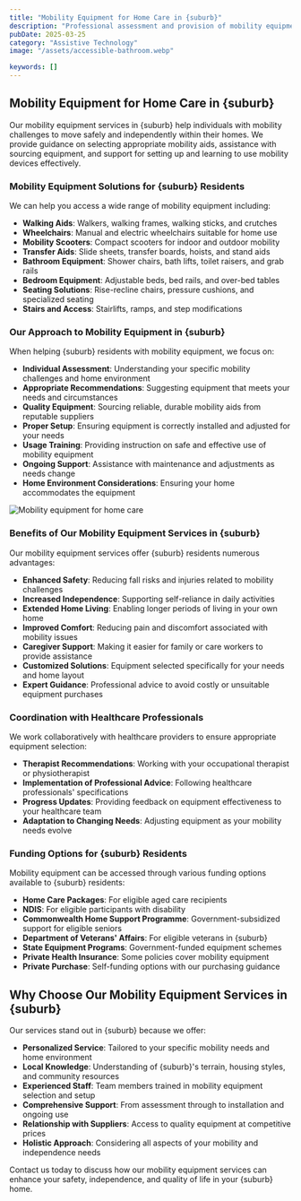 ```yaml
---
title: "Mobility Equipment for Home Care in {suburb}"
description: "Professional assessment and provision of mobility equipment for residents in {suburb}. We help source and set up appropriate mobility aids to enhance safety, independence, and quality of life in your home."
pubDate: 2025-03-25
category: "Assistive Technology"
image: "/assets/accessible-bathroom.webp"

keywords: []
---
```


## Mobility Equipment for Home Care in {suburb}

Our mobility equipment services in {suburb} help individuals with mobility challenges to move safely and independently within their homes. We provide guidance on selecting appropriate mobility aids, assistance with sourcing equipment, and support for setting up and learning to use mobility devices effectively.

### Mobility Equipment Solutions for {suburb} Residents

We can help you access a wide range of mobility equipment including:

- **Walking Aids**: Walkers, walking frames, walking sticks, and crutches
- **Wheelchairs**: Manual and electric wheelchairs suitable for home use
- **Mobility Scooters**: Compact scooters for indoor and outdoor mobility
- **Transfer Aids**: Slide sheets, transfer boards, hoists, and stand aids
- **Bathroom Equipment**: Shower chairs, bath lifts, toilet raisers, and grab rails
- **Bedroom Equipment**: Adjustable beds, bed rails, and over-bed tables
- **Seating Solutions**: Rise-recline chairs, pressure cushions, and specialized seating
- **Stairs and Access**: Stairlifts, ramps, and step modifications

### Our Approach to Mobility Equipment in {suburb}

When helping {suburb} residents with mobility equipment, we focus on:

- **Individual Assessment**: Understanding your specific mobility challenges and home environment
- **Appropriate Recommendations**: Suggesting equipment that meets your needs and circumstances
- **Quality Equipment**: Sourcing reliable, durable mobility aids from reputable suppliers
- **Proper Setup**: Ensuring equipment is correctly installed and adjusted for your needs
- **Usage Training**: Providing instruction on safe and effective use of mobility equipment
- **Ongoing Support**: Assistance with maintenance and adjustments as needs change
- **Home Environment Considerations**: Ensuring your home accommodates the equipment

![Mobility equipment for home care](/assets/wheelchair.webp)

### Benefits of Our Mobility Equipment Services in {suburb}

Our mobility equipment services offer {suburb} residents numerous advantages:

- **Enhanced Safety**: Reducing fall risks and injuries related to mobility challenges
- **Increased Independence**: Supporting self-reliance in daily activities
- **Extended Home Living**: Enabling longer periods of living in your own home
- **Improved Comfort**: Reducing pain and discomfort associated with mobility issues
- **Caregiver Support**: Making it easier for family or care workers to provide assistance
- **Customized Solutions**: Equipment selected specifically for your needs and home layout
- **Expert Guidance**: Professional advice to avoid costly or unsuitable equipment purchases

### Coordination with Healthcare Professionals

We work collaboratively with healthcare providers to ensure appropriate equipment selection:

- **Therapist Recommendations**: Working with your occupational therapist or physiotherapist
- **Implementation of Professional Advice**: Following healthcare professionals' specifications
- **Progress Updates**: Providing feedback on equipment effectiveness to your healthcare team
- **Adaptation to Changing Needs**: Adjusting equipment as your mobility needs evolve

### Funding Options for {suburb} Residents

Mobility equipment can be accessed through various funding options available to {suburb} residents:

- **Home Care Packages**: For eligible aged care recipients
- **NDIS**: For eligible participants with disability
- **Commonwealth Home Support Programme**: Government-subsidized support for eligible seniors
- **Department of Veterans' Affairs**: For eligible veterans in {suburb}
- **State Equipment Programs**: Government-funded equipment schemes
- **Private Health Insurance**: Some policies cover mobility equipment
- **Private Purchase**: Self-funding options with our purchasing guidance

## Why Choose Our Mobility Equipment Services in {suburb}

Our services stand out in {suburb} because we offer:

- **Personalized Service**: Tailored to your specific mobility needs and home environment
- **Local Knowledge**: Understanding of {suburb}'s terrain, housing styles, and community resources
- **Experienced Staff**: Team members trained in mobility equipment selection and setup
- **Comprehensive Support**: From assessment through to installation and ongoing use
- **Relationship with Suppliers**: Access to quality equipment at competitive prices
- **Holistic Approach**: Considering all aspects of your mobility and independence needs

Contact us today to discuss how our mobility equipment services can enhance your safety, independence, and quality of life in your {suburb} home. 